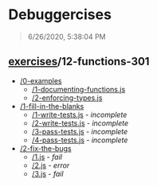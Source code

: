 # Debuggercises 

> 6/26/2020, 5:38:04 PM 

## [exercises](../README.md)/12-functions-301 

- [/0-examples](./0-examples/README.md)
  - [/1-documenting-functions.js](./0-examples/README.md#1-documenting-functionsjs)  
  - [/2-enforcing-types.js](./0-examples/README.md#2-enforcing-typesjs)  
- [/1-fill-in-the-blanks](./1-fill-in-the-blanks/README.md)
  - [/1-write-tests.js](./1-fill-in-the-blanks/README.md#1-write-testsjs) - _incomplete_ 
  - [/2-write-tests.js](./1-fill-in-the-blanks/README.md#2-write-testsjs) - _incomplete_ 
  - [/3-pass-tests.js](./1-fill-in-the-blanks/README.md#3-pass-testsjs) - _incomplete_ 
  - [/4-pass-tests.js](./1-fill-in-the-blanks/README.md#4-pass-testsjs) - _incomplete_ 
- [/2-fix-the-bugs](./2-fix-the-bugs/README.md)
  - [/1.js](./2-fix-the-bugs/README.md#1js) - _fail_ 
  - [/2.js](./2-fix-the-bugs/README.md#2js) - _error_ 
  - [/3.js](./2-fix-the-bugs/README.md#3js) - _fail_ 
